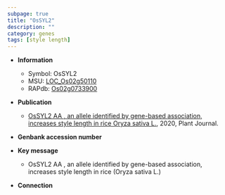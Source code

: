 ```yaml
---
subpage: true
title: "OsSYL2"
description: ""
category: genes
tags: [style length]
---
```


* **Information**  
    + Symbol: OsSYL2  
    + MSU: [LOC_Os02g50110](http://rice.plantbiology.msu.edu/cgi-bin/ORF_infopage.cgi?orf=LOC_Os02g50110)  
    + RAPdb: [Os02g0733900](http://rapdb.dna.affrc.go.jp/viewer/gbrowse_details/irgsp1?name=Os02g0733900)  

* **Publication**  
    + [OsSYL2 AA , an allele identified by gene-based association, increases style length in rice Oryza sativa L.](http://www.ncbi.nlm.nih.gov/pubmed?term=OsSYL2+AA+,+an+allele+identified+by+gene-based+association,+increases+style+length+in+rice+Oryza+sativa+L.%5BTitle%5D), 2020, Plant Journal.

* **Genbank accession number**  

* **Key message**  
    + OsSYL2 AA , an allele identified by gene-based association, increases style length in rice (Oryza sativa L.)

* **Connection**  



